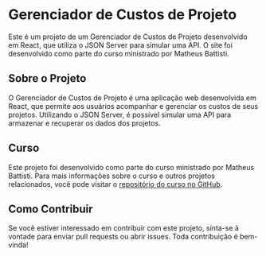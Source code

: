 # Gerenciador de Custos de Projeto

Este é um projeto de um Gerenciador de Custos de Projeto desenvolvido em React, que utiliza o JSON Server para simular uma API. O site foi desenvolvido como parte do curso ministrado por Matheus Battisti.

## Sobre o Projeto

O Gerenciador de Custos de Projeto é uma aplicação web desenvolvida em React, que permite aos usuários acompanhar e gerenciar os custos de seus projetos. Utilizando o JSON Server, é possível simular uma API para armazenar e recuperar os dados dos projetos.

## Curso

Este projeto foi desenvolvido como parte do curso ministrado por Matheus Battisti. Para mais informações sobre o curso e outros projetos relacionados, você pode visitar o [repositório do curso no GitHub](https://github.com/matheusbattisti/curso_react_yt).

## Como Contribuir

Se você estiver interessado em contribuir com este projeto, sinta-se à vontade para enviar pull requests ou abrir issues. Toda contribuição é bem-vinda!